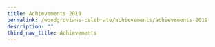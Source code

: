 ```yaml
---
title: Achievements 2019
permalink: /woodgrovians-celebrate/achievements/achievements-2019
description: ""
third_nav_title: Achievements
---
```

